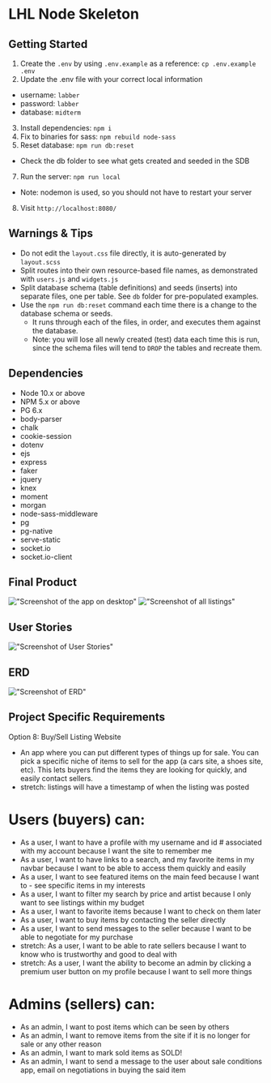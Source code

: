 LHL Node Skeleton
=========


## Getting Started

1. Create the `.env` by using `.env.example` as a reference: `cp .env.example .env`
2. Update the .env file with your correct local information
  - username: `labber`
  - password: `labber`
  - database: `midterm`
3. Install dependencies: `npm i`
4. Fix to binaries for sass: `npm rebuild node-sass`
5. Reset database: `npm run db:reset`
  - Check the db folder to see what gets created and seeded in the SDB
7. Run the server: `npm run local`
  - Note: nodemon is used, so you should not have to restart your server
8. Visit `http://localhost:8080/`

## Warnings & Tips

- Do not edit the `layout.css` file directly, it is auto-generated by `layout.scss`
- Split routes into their own resource-based file names, as demonstrated with `users.js` and `widgets.js`
- Split database schema (table definitions) and seeds (inserts) into separate files, one per table. See `db` folder for pre-populated examples.
- Use the `npm run db:reset` command each time there is a change to the database schema or seeds.
  - It runs through each of the files, in order, and executes them against the database.
  - Note: you will lose all newly created (test) data each time this is run, since the schema files will tend to `DROP` the tables and recreate them.

## Dependencies

- Node 10.x or above
- NPM 5.x or above
- PG 6.x
- body-parser
- chalk
- cookie-session
- dotenv
- ejs
- express
- faker
- jquery
- knex
- moment
- morgan
- node-sass-middleware
- pg
- pg-native
- serve-static
- socket.io
- socket.io-client

## Final Product

!["Screenshot of the app on desktop"](https://github.com/miriamdong/mediabuy/blob/master/doc/screencapture-localhost-8080-2021-04-08-23_16_06.png?raw=true)
!["Screenshot of all listings"](https://github.com/miriamdong/mediabuy/blob/master/doc/screencapture-localhost-8080-listings-2021-04-08-23_24_06.png?raw=true)


## User Stories

!["Screenshot of User Stories"](https://github.com/miriamdong/mediabuy/blob/master/doc/User%20Story%20Map%20Framework%20(1).jpg?raw=true)

## ERD

!["Screenshot of ERD"](https://github.com/miriamdong/mediabuy/blob/master/doc/Screen%20Shot%202021-04-05%20at%209.53.20%20AM.png?raw=true)

## Project Specific Requirements

Option 8: Buy/Sell Listing Website

 - An app where you can put different types of things up for sale. You can pick a specific niche of items to sell for the app (a cars site, a shoes site, etc). This lets buyers find the items they are looking for quickly, and easily contact sellers.
 - stretch: listings will have a timestamp of when the listing was posted

# Users (buyers) can:

 - As a user, I want to have a profile with my username and id # associated with my account because I want the site to remember me
 - As a user, I want to have links to a search, and my favorite items in my navbar because I want to be able to access them quickly and easily
 - As a user, I want to see featured items on the main feed because I want to - see specific items in my interests
 - As a user, I want to filter my search by price and artist because I only want to see listings within my budget
 - As a user, I want to favorite items because I want to check on them later
 - As a user, I want to buy items by contacting the seller directly
 - As a user, I want to send messages to the seller because I want to be able to negotiate for my purchase
 - stretch: As a user, I want to be able to rate sellers because I want to know who is trustworthy and good to deal with
 - stretch: As a user, I want the ability to become an admin by clicking a premium user button on my profile because I want to sell more things

# Admins (sellers) can:

 - As an admin, I want to post items which can be seen by others
 - As an admin, I want to remove items from the site if it is no longer for sale or any other reason
 - As an admin, I want to mark sold items as SOLD!
 - As an admin, I want to send a message to the user about sale conditions app, email on negotiations in buying the said item
